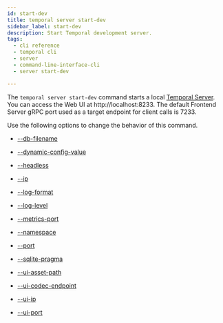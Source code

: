 ```yaml
---
id: start-dev
title: temporal server start-dev
sidebar_label: start-dev
description: Start Temporal development server.
tags:
  - cli reference
  - temporal cli
  - server
  - command-line-interface-cli
  - server start-dev

---
```


The `temporal server start-dev` command starts a local [Temporal Server](/concepts/what-is-the-temporal-server).
You can access the Web UI at http://localhost:8233.
The default Frontend Server gRPC port used as a target endpoint for client calls is 7233.

Use the following options to change the behavior of this command.

- [--db-filename](/cli/cmd-options/db-filename)

- [--dynamic-config-value](/cli/cmd-options/dynamic-config-value)

- [--headless](/cli/cmd-options/headless)

- [--ip](/cli/cmd-options/ip)

- [--log-format](/cli/cmd-options/log-format)

- [--log-level](/cli/cmd-options/log-level)

- [--metrics-port](/cli/cmd-options/metrics-port)

- [--namespace](/cli/cmd-options/namespace)

- [--port](/cli/cmd-options/port)

- [--sqlite-pragma](/cli/cmd-options/sqlite-pragma)

- [--ui-asset-path](/cli/cmd-options/ui-asset-path)

- [--ui-codec-endpoint](/cli/cmd-options/ui-codec-endpoint)

- [--ui-ip](/cli/cmd-options/ui-ip)

- [--ui-port](/cli/cmd-options/ui-port)
